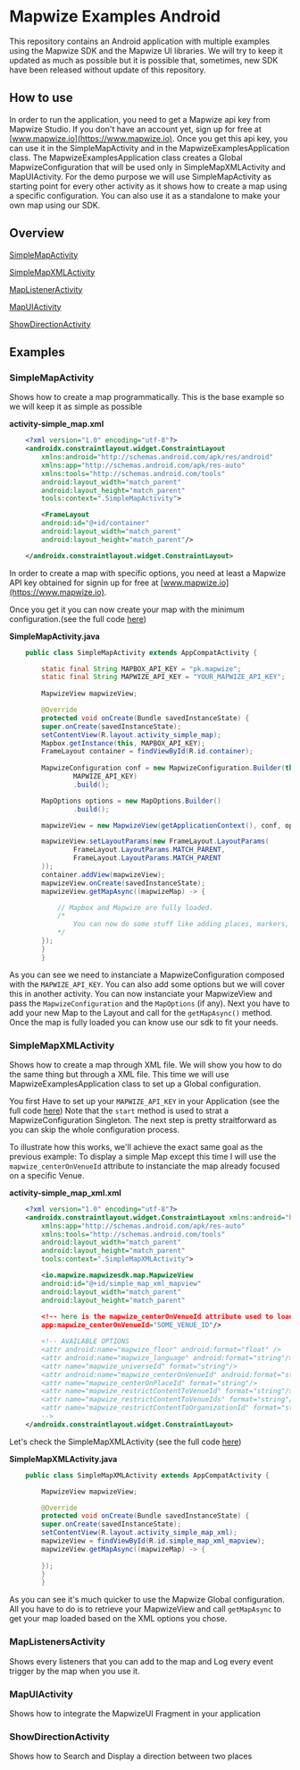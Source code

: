 # Mapwize Examples Android

This repository contains an Android application with multiple examples using the Mapwize SDK and the Mapwize UI libraries.
We will try to keep it updated as much as possible but it is possible that, sometimes, new SDK have been released without update of this repository.

## How to use

In order to run the application, you need to get a Mapwize api key from Mapwize Studio. If you don't have an account yet, sign up for free at [www.mapwize.io](https://www.mapwize.io).
Once you get this api key, you can use it in the SimpleMapActivity and in the MapwizeExamplesApplication class. The MapwizeExamplesApplication class creates a Global MapwizeConfiguration that will be used only in SimpleMapXMLActivity and MapUIActivity. For the demo purpose we will use SimpleMapActivity as starting point for every other activity as it shows how to create a map using a specific configuration. You can also use it as a standalone to make your own map using our SDK.

## Overview 

[SimpleMapActivity](#simplemapactivity)

[SimpleMapXMLActivity](#simplemapxmlactivity)

[MapListenerActivity](#maplisteneractivity)

[MapUIActivity](#mapuiactivity)

[ShowDirectionActivity](#showdirectionactivity)


## Examples

### SimpleMapActivity

Shows how to create a map programmatically. This is the base example so we will keep it as simple as possible

**activity-simple_map.xml**
```xml
	<?xml version="1.0" encoding="utf-8"?>
	<androidx.constraintlayout.widget.ConstraintLayout
	    xmlns:android="http://schemas.android.com/apk/res/android"
	    xmlns:app="http://schemas.android.com/apk/res-auto"
	    xmlns:tools="http://schemas.android.com/tools"
	    android:layout_width="match_parent"
	    android:layout_height="match_parent"
	    tools:context=".SimpleMapActivity">

	    <FrameLayout
		android:id="@+id/container"
		android:layout_width="match_parent"
		android:layout_height="match_parent"/>

	</androidx.constraintlayout.widget.ConstraintLayout>
```

In order to create a map with specific options, you need at least a Mapwize API key obtained for signin up for free at [www.mapwize.io](https://www.mapwize.io).

Once you get it you can now create your map with the minimum configuration.(see the full code [here](#https://github.com/Mapwize/mapwize-examples-android/blob/dev/app/src/main/java/io/mapwize/mapwizeexamples/SimpleMapActivity.java))

**SimpleMapActivity.java**
```java
	public class SimpleMapActivity extends AppCompatActivity {

	    static final String MAPBOX_API_KEY = "pk.mapwize";
	    static final String MAPWIZE_API_KEY = "YOUR_MAPWIZE_API_KEY";
	    
	    MapwizeView mapwizeView;

	    @Override
	    protected void onCreate(Bundle savedInstanceState) {
		super.onCreate(savedInstanceState);
		setContentView(R.layout.activity_simple_map);
		Mapbox.getInstance(this, MAPBOX_API_KEY);
		FrameLayout container = findViewById(R.id.container);
		
		MapwizeConfiguration conf = new MapwizeConfiguration.Builder(this,
		        MAPWIZE_API_KEY)
		        .build();

		MapOptions options = new MapOptions.Builder()
		        .build();

		mapwizeView = new MapwizeView(getApplicationContext(), conf, options);

		mapwizeView.setLayoutParams(new FrameLayout.LayoutParams(
		        FrameLayout.LayoutParams.MATCH_PARENT,
		        FrameLayout.LayoutParams.MATCH_PARENT
		));
		container.addView(mapwizeView);
		mapwizeView.onCreate(savedInstanceState);
		mapwizeView.getMapAsync((mapwizeMap) -> {

		    // Mapbox and Mapwize are fully loaded.
		    /*
		        You can now do some stuff like adding places, markers, or anything else
		    */
		});
	    }	    
    	}
```
As you can see we need to instanciate a MapwizeConfiguration composed with the `MAPWIZE_API_KEY`. You can also add some options but we will cover this in another activity. 
You can now instanciate your MapwizeView and pass the `MapwizeConfiguration` and the `MapOptions` (if any).
Next you have to add your new Map to the Layout and call for the `getMapAsync()` method. Once the map is fully loaded you can know use our sdk to fit your needs.

### SimpleMapXMLActivity

Shows how to create a map through XML file. We will show you how to do the same thing but through a XML file.
This time we will use MapwizeExamplesApplication class to set up a Global configuration.

You first Have to set up your `MAPWIZE_API_KEY` in your Application (see the full code [here](#https://github.com/Mapwize/mapwize-examples-android/blob/dev/app/src/main/java/io/mapwize/mapwizeexamples/MapwizeExamplesApplication.java))
Note that the `start` method is used to strat a MapwizeConfiguration Singleton.
The next step is pretty straitforward as you can skip the whole configuration process.

To illustrate how this works, we'll achieve the exact same goal as the previous example: To display a simple Map except this time I will use the `mapwize_centerOnVenueId` attribute to instanciate the map already focused on a specific Venue.

**activity-simple_map_xml.xml**
```xml
	<?xml version="1.0" encoding="utf-8"?>
	<androidx.constraintlayout.widget.ConstraintLayout xmlns:android="http://schemas.android.com/apk/res/android"
	    xmlns:app="http://schemas.android.com/apk/res-auto"
	    xmlns:tools="http://schemas.android.com/tools"
	    android:layout_width="match_parent"
	    android:layout_height="match_parent"
	    tools:context=".SimpleMapXMLActivity">

	    <io.mapwize.mapwizesdk.map.MapwizeView
		android:id="@+id/simple_map_xml_mapview"
		android:layout_width="match_parent"
		android:layout_height="match_parent"
		
		<!-- here is the mapwize_centerOnVenueId attribute used to load the map focused on this Venue -->
		app:mapwize_centerOnVenueId="SOME_VENUE_ID"/>

	    <!-- AVAILABLE OPTIONS
		<attr android:name="mapwize_floor" android:format="float" />
		<attr android:name="mapwize_language" android:format="string"/>
		<attr name="mapwize_universeId" format="string"/>
		<attr android:name="mapwize_centerOnVenueId" android:format="string"/>
		<attr name="mapwize_centerOnPlaceId" format="string"/>
		<attr name="mapwize_restrictContentToVenueId" format="string"/>
		<attr name="mapwize_restrictContentToVenueIds" format="string"/>
		<attr name="mapwize_restrictContentToOrganizationId" format="string"/>
		-->
	</androidx.constraintlayout.widget.ConstraintLayout>
```
Let's check the SimpleMapXMLActivity (see the full code [here](#https://github.com/Mapwize/mapwize-examples-android/blob/dev/app/src/main/java/io/mapwize/mapwizeexamples/SimpleMapXMLActivity.java))

**SimpleMapXMLActivity.java**
```java
	public class SimpleMapXMLActivity extends AppCompatActivity {

	    MapwizeView mapwizeView;

	    @Override
	    protected void onCreate(Bundle savedInstanceState) {
		super.onCreate(savedInstanceState);
		setContentView(R.layout.activity_simple_map_xml);
		mapwizeView = findViewById(R.id.simple_map_xml_mapview);
		mapwizeView.getMapAsync((mapwizeMap) -> {
			
		});
	    }
    	}
```
As you can see it's much quicker to use the Mapwize Global configuration. All you have to do is to retrieve your MapwizeView and call `getMapAsync` to get your map loaded based on the XML options you chose.

### MapListenersActivity

Shows every listeners that you can add to the map and Log every event trigger by the map when you use it.

### MapUIActivity

Shows how to integrate the MapwizeUI Fragment in your application

### ShowDirectionActivity

Shows how to Search and Display a direction between two places
